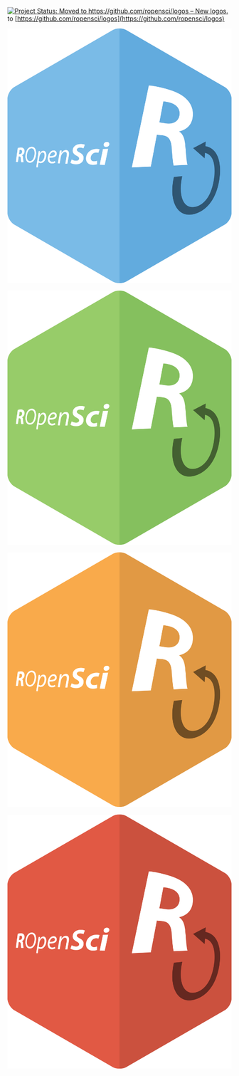 [![Project Status: Moved to https://github.com/ropensci/logos – New logos.](http://www.repostatus.org/badges/latest/moved.svg)](http://www.repostatus.org/#moved) to [https://github.com/ropensci/logos](https://github.com/ropensci/logos)


![](rOpenSci_Blue.png)

![](rOpenSci_Green.png)

![](rOpenSci_Orange.png)

![](rOpenSci_Red.png)
